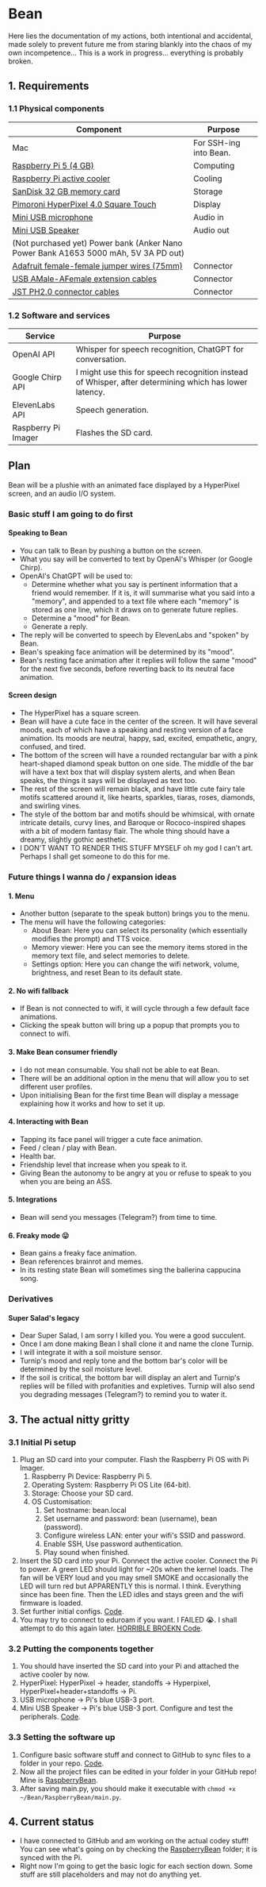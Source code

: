 # Bean
Here lies the documentation of my actions, both intentional and accidental, made solely to prevent future me from staring blankly into the chaos of my own incompetence... This is a work in progress... everything is probably broken.

## 1. Requirements
### 1.1 Physical components
Component | Purpose
--- | ---
Mac | For SSH-ing into Bean.
[Raspberry Pi 5 (4 GB)](https://www.amazon.co.uk/dp/B0CK3L9WD3) | Computing
[Raspberry Pi active cooler](https://www.amazon.co.uk/dp/B0CLXZBR5P) | Cooling
[SanDisk 32 GB memory card](https://www.amazon.co.uk/dp/B06XYHN68L) | Storage
[Pimoroni HyperPixel 4.0 Square Touch](https://www.amazon.co.uk/dp/B07V9K54WV) | Display
[Mini USB microphone](https://www.amazon.co.uk/dp/B0DCZ9M6RV) | Audio in
[Mini USB Speaker](https://www.amazon.co.uk/gp/product/B006RBSHAQ) | Audio out
(Not purchased yet) Power bank (Anker Nano Power Bank A1653 5000 mAh, 5V 3A PD out) |
[Adafruit female-female jumper wires (75mm)](https://www.amazon.co.uk/dp/B071YNFGBR) | Connector
[USB AMale-AFemale extension cables](https://www.amazon.co.uk/dp/B09LYRRQ91) | Connector
[JST PH2.0 connector cables](https://www.amazon.co.uk/dp/B091FHPN1X) | Connector
### 1.2 Software and services
Service | Purpose
--- | ---
OpenAI API | Whisper for speech recognition, ChatGPT for conversation.
Google Chirp API | I might use this for speech recognition instead of Whisper, after determining which has lower latency.
ElevenLabs API | Speech generation.
Raspberry Pi Imager | Flashes the SD card.

## Plan
Bean will be a plushie with an animated face displayed by a HyperPixel screen, and an audio I/O system.
### Basic stuff I am going to do first
#### Speaking to Bean
- You can talk to Bean by pushing a button on the screen.
- What you say will be converted to text by OpenAI's Whisper (or Google Chirp).
- OpenAI's ChatGPT will be used to:
  - Determine whether what you say is pertinent information that a friend would remember. If it is, it will summarise what you said into a "memory", and appended to a text file where each "memory" is stored as one line, which it draws on to generate future replies.
  - Determine a "mood" for Bean.
  - Generate a reply.
- The reply will be converted to speech by ElevenLabs and "spoken" by Bean.
- Bean's speaking face animation will be determined by its "mood".
- Bean's resting face animation after it replies will follow the same "mood" for the next five seconds, before reverting back to its neutral face animation.
#### Screen design
- The HyperPixel has a square screen.
- Bean will have a cute face in the center of the screen. It will have several moods, each of which have a speaking and resting version of a face animation. Its moods are neutral, happy, sad, excited, empathetic, angry, confused, and tired.
- The bottom of the screen will have a rounded rectangular bar with a pink heart-shaped diamond speak button on one side. The middle of the bar will have a text box that will display system alerts, and when Bean speaks, the things it says will be displayed as text too.
- The rest of the screen will remain black, and have little cute fairy tale motifs scattered around it, like hearts, sparkles, tiaras, roses, diamonds, and swirling vines.
- The style of the bottom bar and motifs should be whimsical, with ornate intricate details, curvy lines, and Baroque or Rococo-inspired shapes with a bit of modern fantasy flair. The whole thing should have a dreamy, slightly gothic aesthetic.
- I DON'T WANT TO RENDER THIS STUFF MYSELF oh my god I can't art. Perhaps I shall get someone to do this for me.
### Future things I wanna do / expansion ideas
#### 1. Menu
- Another button (separate to the speak button) brings you to the menu.
- The menu will have the following categories:
  - About Bean: Here you can select its personality (which essentially modifies the prompt) and TTS voice.
  - Memory viewer: Here you can see the memory items stored in the memory text file, and select memories to delete.
  - Settings option: Here you can change the wifi network, volume, brightness, and reset Bean to its default state.
#### 2. No wifi fallback
- If Bean is not connected to wifi, it will cycle through a few default face animations.
- Clicking the speak button will bring up a popup that prompts you to connect to wifi.
#### 3. Make Bean consumer friendly
- I do not mean consumable. You shall not be able to eat Bean.
- There will be an additional option in the menu that will allow you to set different user profiles.
- Upon initialising Bean for the first time Bean will display a message explaining how it works and how to set it up.
#### 4. Interacting with Bean
- Tapping its face panel will trigger a cute face animation.
- Feed / clean / play with Bean.
- Health bar.
- Friendship level that increase when you speak to it.
- Giving Bean the autonomy to be angry at you or refuse to speak to you when you are being an ASS.
#### 5. Integrations
- Bean will send you messages (Telegram?) from time to time.
#### 6. Freaky mode 😛
- Bean gains a freaky face animation.
- Bean references brainrot and memes.
- In its resting state Bean will sometimes sing the ballerina cappucina song.
### Derivatives
#### Super Salad's legacy
- Dear Super Salad, I am sorry I killed you. You were a good succulent.
- Once I am done making Bean I shall clone it and name the clone Turnip.
- I will integrate it with a soil moisture sensor.
- Turnip's mood and reply tone and the bottom bar's color will be determined by the soil moisture level.
- If the soil is critical, the bottom bar will display an alert and Turnip's replies will be filled with profanities and expletives. Turnip will also send you degrading messages (Telegram?) to remind you to water it.

## 3. The actual nitty gritty
### 3.1 Initial Pi setup
1. Plug an SD card into your computer. Flash the Raspberry Pi OS with Pi Imager.
   1. Raspberry Pi Device: Raspberry Pi 5.
   2. Operating System: Raspberry Pi OS Lite (64-bit).
   3. Storage: Choose your SD card.
   4. OS Customisation:
      1. Set hostname: bean.local
      2. Set username and password: bean (username), bean (password).
      3. Configure wireless LAN: enter your wifi's SSID and password.
      4. Enable SSH, Use password authentication.
      5. Play sound when finished.
2. Insert the SD card into your Pi. Connect the active cooler. Connect the Pi to power. A green LED should light for ~20s when the kernel loads. The fan will be VERY loud and you may smell SMOKE and occasionally the LED will turn red but APPARENTLY this is normal. I think. Everything since has been fine. Then the LED idles and stays green and the wifi firmware is loaded.
3. Set further initial configs. [Code](https://github.com/matchadolly/Bean/blob/main/1%20%E2%80%A2%20Initial%20setup%20configs).
4. You may try to connect to eduroam if you want. I FAILED 😭. I shall attempt to do this again later. [HORRIBLE BROEKN Code](https://github.com/matchadolly/Bean/blob/main/2%20%E2%80%A2%20Connect%20to%20eduroam).
### 3.2 Putting the components together
1. You should have inserted the SD card into your Pi and attached the active cooler by now.
2. HyperPixel: HyperPixel → header, standoffs → Hyperpixel, HyperPixel+header+standoffs → Pi.
3. USB microphone → Pi's blue USB-3 port.
4. Mini USB Speaker → Pi's blue USB-3 port.
Configure and test the peripherals. [Code](https://github.com/matchadolly/Bean/blob/main/3%20%E2%80%A2%20Peripheral%20configuration%20and%20tests).
### 3.3 Setting the software up
1. Configure basic software stuff and connect to GitHub to sync files to a folder in your repo. [Code](https://github.com/matchadolly/Bean/blob/main/4%20%E2%80%A2%20Software%20configs).
2. Now all the project files can be edited in your folder in your GitHub repo! Mine is [RaspberryBean](https://github.com/matchadolly/Bean/tree/main/RaspberryBean).
3. After saving main.py, you should make it executable with `chmod +x ~/Bean/RaspberryBean/main.py`.

## 4. Current status
- I have connected to GitHub and am working on the actual codey stuff! You can see what's going on by checking the [RaspberryBean](https://github.com/matchadolly/Bean/tree/main/RaspberryBean) folder; it is synced with the Pi.
- Right now I'm going to get the basic logic for each section down. Some stuff are still placeholders and may not do anything yet.
